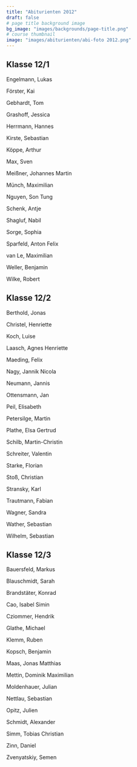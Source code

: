 ```yaml
---
title: "Abiturienten 2012"
draft: false
# page title background image
bg_image: "images/backgrounds/page-title.png"
# course thumbnail
image: "images/abiturienten/abi-foto 2012.png"
---
```


## Klasse 12/1

Engelmann, Lukas

Förster, Kai

Gebhardt, Tom

Grashoff, Jessica

Herrmann, Hannes

Kirste, Sebastian

Köppe, Arthur

Max, Sven

Meißner, Johannes Martin

Münch, Maximilian

Nguyen, Son Tung

Schenk, Antje

Shagluf, Nabil

Sorge, Sophia

Sparfeld, Anton Felix

van Le, Maximilian

Weller, Benjamin

Wilke, Robert

## Klasse 12/2

Berthold, Jonas

Christel, Henriette

Koch, Luise

Laasch, Agnes Henriette

Maeding, Felix

Nagy, Jannik Nicola

Neumann, Jannis

Ottensmann, Jan

Peil, Elisabeth

Petersilge, Martin

Plathe, Elsa Gertrud

Schilb, Martin-Christin

Schreiter, Valentin

Starke, Florian

Stoß, Christian

Stransky, Karl

Trautmann, Fabian

Wagner, Sandra

Wather, Sebastian

Wilhelm, Sebastian

## Klasse 12/3

Bauersfeld, Markus

Blauschmidt, Sarah

Brandstäter, Konrad

Cao, Isabel Simin

Cziommer, Hendrik

Glathe, Michael

Klemm, Ruben

Kopsch, Benjamin

Maas, Jonas Matthias

Mettin, Dominik Maximilian

Moldenhauer, Julian

Nettlau, Sebastian

Opitz, Julien

Schmidt, Alexander

Simm, Tobias Christian

Zinn, Daniel

Zvenyatskiy, Semen
